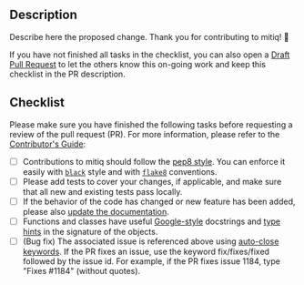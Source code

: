 Description
-----------
Describe here the proposed change. Thank you for contributing to mitiq! 🙂


If you have not finished all tasks in the checklist, you can also open a [Draft Pull Request](https://github.blog/2019-02-14-introducing-draft-pull-requests/) to let the others know this on-going work and keep this checklist in the PR description.

Checklist
-----------
Please make sure you have finished the following tasks before requesting a review of the pull request (PR). For more information, please refer to the [Contributor's Guide](../blob/master/CONTRIBUTING.md):

- [ ] Contributions to mitiq should follow the [pep8 style](https://www.python.org/dev/peps/pep-0008/). You can enforce it easily with [`black`](https://black.readthedocs.io/en/stable/index.html) style and with [`flake8`](http://flake8.pycqa.org) conventions.
- [ ] Please add tests to cover your changes, if applicable, and make sure that all new and existing tests pass locally.
- [ ] If the behavior of the code has changed or new feature has been added, please also [update the documentation](../blob/master/docs/CONTRIBUTING_DOCS.md).
- [ ] Functions and classes have useful [Google-style](https://sphinxcontrib-napoleon.readthedocs.io/en/latest/example_google.html) docstrings and [type hints](https://www.python.org/dev/peps/pep-0484/) in the signature of the objects.
- [ ] (Bug fix) The associated issue is referenced above using [auto-close keywords](https://help.github.com/en/articles/closing-issues-using-keywords). If the PR fixes an issue, use the keyword fix/fixes/fixed followed by the issue id. For example, if the PR fixes issue 1184, type "Fixes #1184" (without quotes).
